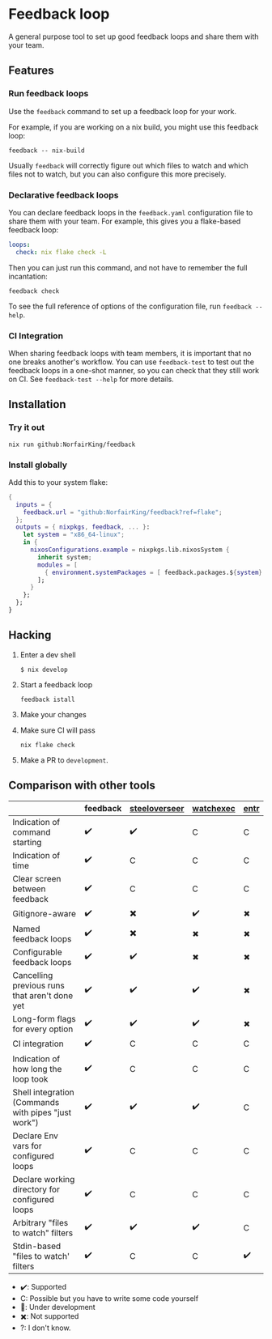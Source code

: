 # Feedback loop

A general purpose tool to set up good feedback loops and share them with your team.

## Features

### Run feedback loops

Use the `feedback` command to set up a feedback loop for your work.

For example, if you are working on a nix build, you might use this feedback loop:

```
feedback -- nix-build
```

Usually `feedback` will correctly figure out which files to watch and which
files not to watch, but you can also configure this more precisely.

### Declarative feedback loops

You can declare feedback loops in the `feedback.yaml` configuration file to share them with your team.
For example, this gives you a flake-based feedback loop:

``` yaml
loops:
  check: nix flake check -L
```

Then you can just run this command, and not have to remember the full incantation:

```
feedback check
```

To see the full reference of options of the configuration file, run `feedback --help`.

### CI Integration

When sharing feedback loops with team members, it is important that no one breaks another's workflow.
You can use `feedback-test` to test out the feedback loops in a one-shot manner, so you can check that they still work on CI.
See `feedback-test --help` for more details.

## Installation

### Try it out

```
nix run github:NorfairKing/feedback
```

### Install globally

Add this to your system flake:

``` nix
{
  inputs = {
    feedback.url = "github:NorfairKing/feedback?ref=flake";
  };
  outputs = { nixpkgs, feedback, ... }:
    let system = "x86_64-linux";
    in {
      nixosConfigurations.example = nixpkgs.lib.nixosSystem {
        inherit system;
        modules = [
          { environment.systemPackages = [ feedback.packages.${system}.default ];
        ];
      }
    };
  };
}
```

## Hacking

1. Enter a dev shell

   ```
   $ nix develop
   ```

2. Start a feedback loop

   ```
   feedback istall
   ```

3. Make your changes

4. Make sure CI will pass
  
   ```
   nix flake check
   ```

5. Make a PR to `development`.

## Comparison with other tools

| | feedback | [steeloverseer](https://github.com/schell/steeloverseer) | [watchexec](https://github.com/watchexec/watchexec) | [entr](https://github.com/eradman/entr)
|----|-|-|-|-|
| Indication of command starting | ✔️ | ✔️ | C | C |
| Indication of time | ✔️ | C | C | C |
| Clear screen between feedback | ✔️ | C | C | C |
| Gitignore-aware | ✔️ | ✖️ | ✔️ | ✖ |
| Named feedback loops | ✔️ | ✖️ | ✖ | ✖ |
| Configurable feedback loops | ✔️ | ✔️ | ✖ | ✖ |
| Cancelling previous runs that aren't done yet | ✔️ | ✔️ | ✔️ | ✖ |
| Long-form flags for every option | ✔️ | ✔️ | ✔️ | ✖ |
| CI integration | ✔️ | C | C | C |
| Indication of how long the loop took | ✔️ | C | C | C |
| Shell integration (Commands with pipes "just work") | ✔️ | ✔️ | ✔️ | C |
| Declare Env vars for configured loops | ✔️ | C | C | C |
| Declare working directory for configured loops | ✔️ | C | C | C |
| Arbitrary "files to watch" filters | ✔️ | ✔️ | ✔️ | C |
| Stdin-based "files to watch' filters | ✔️ | C | C | ✔️ |

* ✔️: Supported
* C: Possible but you have to write some code yourself
* 🚧: Under development
* ✖️: Not supported
* ?: I don't know.
